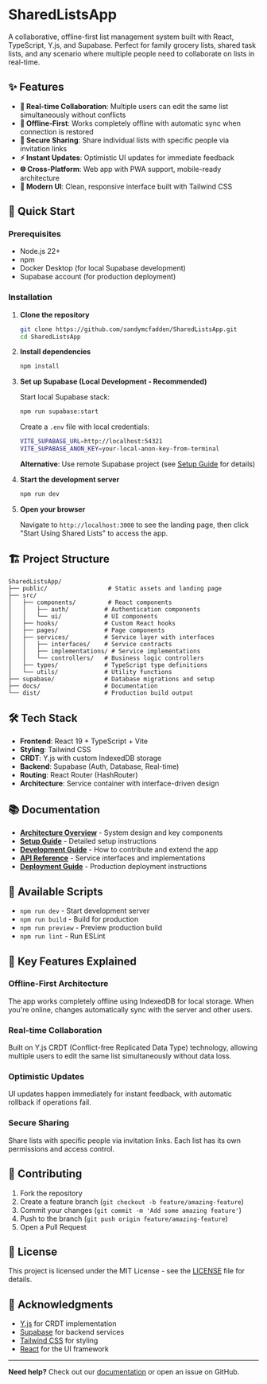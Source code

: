 # SharedListsApp

A collaborative, offline-first list management system built with React, TypeScript, Y.js, and Supabase. Perfect for family grocery lists, shared task lists, and any scenario where multiple people need to collaborate on lists in real-time.

## ✨ Features

- **🔄 Real-time Collaboration**: Multiple users can edit the same list simultaneously without conflicts
- **📱 Offline-First**: Works completely offline with automatic sync when connection is restored
- **🔐 Secure Sharing**: Share individual lists with specific people via invitation links
- **⚡ Instant Updates**: Optimistic UI updates for immediate feedback
- **🌐 Cross-Platform**: Web app with PWA support, mobile-ready architecture
- **🎨 Modern UI**: Clean, responsive interface built with Tailwind CSS

## 🚀 Quick Start

### Prerequisites

- Node.js 22+ 
- npm
- Docker Desktop (for local Supabase development)
- Supabase account (for production deployment)

### Installation

1. **Clone the repository**
   ```bash
   git clone https://github.com/sandymcfadden/SharedListsApp.git
   cd SharedListsApp
   ```

2. **Install dependencies**
   ```bash
   npm install
   ```

3. **Set up Supabase (Local Development - Recommended)**
   
   Start local Supabase stack:
   ```bash
   npm run supabase:start
   ```
   
   Create a `.env` file with local credentials:
   ```bash
   VITE_SUPABASE_URL=http://localhost:54321
   VITE_SUPABASE_ANON_KEY=your-local-anon-key-from-terminal
   ```
   
   **Alternative**: Use remote Supabase project (see [Setup Guide](docs/setup.md) for details)

4. **Start the development server**
   ```bash
   npm run dev
   ```

5. **Open your browser**
   
   Navigate to `http://localhost:3000` to see the landing page, then click "Start Using Shared Lists" to access the app.

## 🏗️ Project Structure

```
SharedListsApp/
├── public/                 # Static assets and landing page
├── src/
│   ├── components/         # React components
│   │   ├── auth/          # Authentication components
│   │   └── ui/            # UI components
│   ├── hooks/             # Custom React hooks
│   ├── pages/             # Page components
│   ├── services/          # Service layer with interfaces
│   │   ├── interfaces/    # Service contracts
│   │   ├── implementations/ # Service implementations
│   │   └── controllers/   # Business logic controllers
│   ├── types/             # TypeScript type definitions
│   └── utils/             # Utility functions
├── supabase/              # Database migrations and setup
├── docs/                  # Documentation
└── dist/                  # Production build output
```

## 🛠️ Tech Stack

- **Frontend**: React 19 + TypeScript + Vite
- **Styling**: Tailwind CSS
- **CRDT**: Y.js with custom IndexedDB storage
- **Backend**: Supabase (Auth, Database, Real-time)
- **Routing**: React Router (HashRouter)
- **Architecture**: Service container with interface-driven design

## 📚 Documentation

- **[Architecture Overview](docs/architecture.md)** - System design and key components
- **[Setup Guide](docs/setup.md)** - Detailed setup instructions
- **[Development Guide](docs/development.md)** - How to contribute and extend the app
- **[API Reference](docs/api.md)** - Service interfaces and implementations
- **[Deployment Guide](docs/deployment.md)** - Production deployment instructions

## 🔧 Available Scripts

- `npm run dev` - Start development server
- `npm run build` - Build for production
- `npm run preview` - Preview production build
- `npm run lint` - Run ESLint

## 🌟 Key Features Explained

### Offline-First Architecture
The app works completely offline using IndexedDB for local storage. When you're online, changes automatically sync with the server and other users.

### Real-time Collaboration
Built on Y.js CRDT (Conflict-free Replicated Data Type) technology, allowing multiple users to edit the same list simultaneously without data loss.

### Optimistic Updates
UI updates happen immediately for instant feedback, with automatic rollback if operations fail.

### Secure Sharing
Share lists with specific people via invitation links. Each list has its own permissions and access control.

## 🤝 Contributing

1. Fork the repository
2. Create a feature branch (`git checkout -b feature/amazing-feature`)
3. Commit your changes (`git commit -m 'Add some amazing feature'`)
4. Push to the branch (`git push origin feature/amazing-feature`)
5. Open a Pull Request

## 📄 License

This project is licensed under the MIT License - see the [LICENSE](LICENSE) file for details.

## 🙏 Acknowledgments

- [Y.js](https://github.com/yjs/yjs) for CRDT implementation
- [Supabase](https://supabase.com) for backend services
- [Tailwind CSS](https://tailwindcss.com) for styling
- [React](https://reactjs.org) for the UI framework

---

**Need help?** Check out our [documentation](docs/) or open an issue on GitHub.